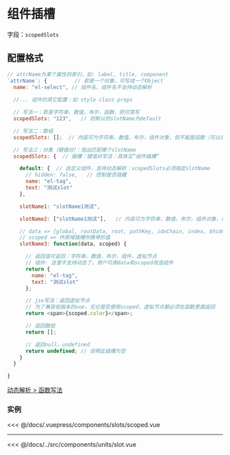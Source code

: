 # 组件插槽

字段：`scopedSlots`

## 配置格式
``` js
// attrName为某个属性的索引，如: label, title, component
`attrName`: {         // 若是一个对象，可写成一个Object
  name: "el-select", // 组件名，组件名不支持动态解析
  
  //... 组件的其它配置：如 style class props

  // 写法一：若是字符串，数值，布尔，函数，则可简写
  scopedSlots: "123",   // 则默认的slotName为default

  // 写法二：数组
  scopedSlots: [];  // 内容可为字符串，数值，布尔，组件对象，但不能是函数（可以用函数返回数组）

  // 写法三：对象（键值对）：指出匹配哪个slotName
  scopedSlots: {  // 插槽：键值对写法：具体见“组件插槽”

    default: {  // 自定义组件，支持动态解析：scopedSlots必须指定slotName
      // hidden: false,   // 控制是否隐藏
      name: "el-tag",
      text: "测试slot"
    },

    slotName1: "slotName1测试",

    slotName2: ["slotName1测试"],   // 内容可为字符串，数值，布尔，组件对象，但不能是函数（可以用函数返回数组）

    // data => {global, rootData, root, pathKey, idxChain, index, $hidden} 见动态解析函数写法
    // scoped => 作用域插槽所携带的值
    slotName3: function(data, scoped) {

      // 返回值可返回：字符串，数值，布尔，组件，虚拟节点
      // 组件: 这里不支持动态了，用户可用data和scoped改造组件
      return {
        name: "el-tag",
        text: "测试slot"
      };

      // jsx写法：返回虚拟节点
      // 为了兼容低版本的vue，无论是否使用scoped，虚拟节点都必须在函数里面返回
      return <span>{scoped.color}</span>;

      // 返回数组
      return [];

      // 返回null，undefined
      return undefined; // 说明此插槽为空
    }
  }

}
```
[动态解析 > 函数写法](./parse.md#函数写法)

### 实例
<ClientOnly>
  <demo-custom hash="#scopedSlots">
  <slots-scoped slot="demo"></slots-scoped>

  <<< @/docs/.vuepress/components/slots/scoped.vue
  <hr class="divider-line"/>

  <<< @/docs/../src/components/units/slot.vue
  </demo-custom>
</ClientOnly>

